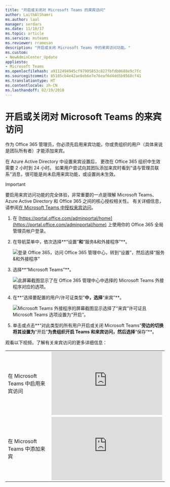 ```yaml
---
title: "开启或关闭对 Microsoft Teams 的来宾访问"
author: LaithAlShamri
ms.author: laal
manager: serdars
ms.date: 11/10/17
ms.topic: article
ms.service: msteams
ms.reviewer: rramesan
description: "开启或关闭 Microsoft Teams 中的来宾访问功能。"
ms.custom:
- NewAdminCenter_Update
appliesto:
- Microsoft Teams
ms.openlocfilehash: a9112494945cf97905853c827fbfdb0688e9c7fc
ms.sourcegitcommit: 85105cb4e42ae8eb6e7e76eaf6d4dd5b9568cf41
ms.translationtype: HT
ms.contentlocale: zh-CN
ms.lasthandoff: 02/19/2018
---
```

<a name="turn-on-or-off-guest-access-to-microsoft-teams"></a>开启或关闭对 Microsoft Teams 的来宾访问
======================================





  



作为 Office 365 管理员，你必须先启用来宾功能，你或贵组织的用户（具体来说是团队所有者）才能添加来宾。 

在 Azure Active Directory 中设置来宾设置后， 更改在 Office 365 组织中生效需要 2 小时到 24 小时。 如果用户尝试向其团队添加来宾时看到“请与管理员联系”消息，很可能是尚未启用来宾功能，或设置尚未生效。


> [!IMPORTANT]
> 要启用来宾访问功能的完全体验，非常重要的一点是理解 Microsoft Teams、Azure Active Directory 和 Office 365 之间的核心授权相关性。 有关详细信息，请参阅[在 Microsoft Teams 中授权来宾访问](Teams-dependencies.md)。

1. 在 [https://portal.office.com/adminportal/home](https://portal.office.com/adminportal/home) 上使用你的 Office 365 全局管理员帐户登录。
    
  
2. 在导航菜单中，依次选择**“设置”**和**“服务&amp;和外接程序”**。
    
     ![登录 Office 365，访问 Office 365 管理中心，转到“设置”，然后选择“服务&amp;和外接程序”](media/99e676d4-5b48-4525-9556-547031fa37d9.png)
  
 

  
3. 选择**“Microsoft Teams”**。
    
     ![此屏幕截图显示了在 Office 365 管理中心中选择的 Microsoft Teams 外接程序对应的选项。](media/17ac5608-d212-4fa8-ae3a-e78c62003968.png)
  
  
4. 在**“选择要配置的用户/许可证类型”**中，选择**“来宾”**。
   
    ![Microsoft Teams 外接程序的屏幕截图显示选择了“来宾”许可证且 Microsoft Teams 选项设置为“开启”。](media/92aabda5-431c-4fdd-803e-5ab49290f4f7.png)
      

  
  
5. 单击或点击**“对此类型的所有用户开启或关闭 Microsoft Teams”**旁边的切换将其设置为**“开启”**为贵组织开启 Teams 和来宾访问，然后选择**“保存”**。 
    
 观看以下视频，了解有关来宾访问的更多详细信息：  

|  |  |
|---------|---------|
| 在 Microsoft Teams 中启用来宾访问   | <iframe width="350" height="200" src="https://www.youtube.com/embed/g21Hcqdl5tI" frameborder="0" allowfullscreen></iframe>   |
 | 在 Microsoft Teams 中添加来宾   | <iframe width="350" height="200" src="https://www.youtube.com/embed/1daMBDyBLZc" frameborder="0" allowfullscreen></iframe>   | 
